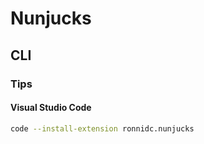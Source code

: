 # Nunjucks

## CLI

### Tips

#### Visual Studio Code

```sh
code --install-extension ronnidc.nunjucks
```

<!-- ```sh
#
jq '."files.associations"."*.html" |= "njk"' "$HOME"/.config/Code/User/settings.json | sponge "$HOME"/.config/Code/User/settings.json

#
jq '."emmet.includeLanguages"."njk" |= "html"' "$HOME"/.config/Code/User/settings.json | sponge "$HOME"/.config/Code/User/settings.json
``` -->
